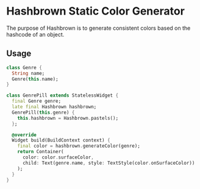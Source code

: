 # Hashbrown Static Color Generator

The purpose of Hashbrown is to generate consistent colors based on the hashcode of an object.

## Usage

```dart
class Genre {
  String name;
  Genre(this.name);
}

class GenrePill extends StatelessWidget {
  final Genre genre;
  late final Hashbrown hashbrown;
  GenrePill(this.genre) {
    this.hashbrown = Hashbrown.pastels();
  };

  @override
  Widget build(BuildContext context) {
    final color = hashbrown.generateColor(genre);
    return Container(
      color: color.surfaceColor,
      child: Text(genre.name, style: TextStyle(color.onSurfaceColor))
    );
  }
}

```
